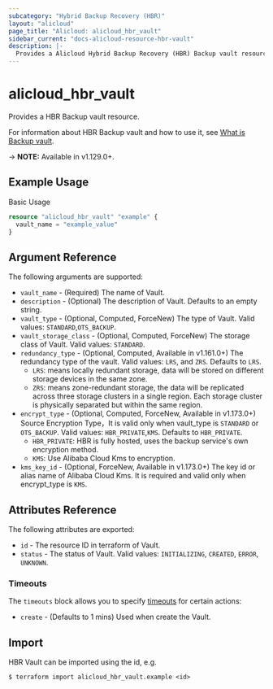 ```yaml
---
subcategory: "Hybrid Backup Recovery (HBR)"
layout: "alicloud"
page_title: "Alicloud: alicloud_hbr_vault"
sidebar_current: "docs-alicloud-resource-hbr-vault"
description: |-
  Provides a Alicloud Hybrid Backup Recovery (HBR) Backup vault resource.
---
```


# alicloud\_hbr\_vault

Provides a HBR Backup vault resource.

For information about HBR Backup vault and how to use it, see [What is Backup vault](https://www.alibabacloud.com/help/doc-detail/62362.htm).

-> **NOTE:** Available in v1.129.0+.

## Example Usage

Basic Usage

```terraform
resource "alicloud_hbr_vault" "example" {
  vault_name = "example_value"
}
```

## Argument Reference

The following arguments are supported:

* `vault_name` - (Required) The name of Vault.
* `description` - (Optional) The description of Vault. Defaults to an empty string.
* `vault_type` - (Optional, Computed, ForceNew) The type of Vault. Valid values: `STANDARD`,`OTS_BACKUP`. 
* `vault_storage_class` - (Optional, Computed, ForceNew) The storage class of Vault. Valid values: `STANDARD`.
* `redundancy_type` - (Optional, Computed, Available in v1.161.0+) The redundancy type of the vault. Valid values: `LRS`, and `ZRS`. Defaults to `LRS`.
  - `LRS`: means locally redundant storage, data will be stored on different storage devices in the same zone.
  - `ZRS`: means zone-redundant storage, the data will be replicated across three storage clusters in a single region. Each storage cluster is physically separated but within the same region.
* `encrypt_type` - (Optional, Computed, ForceNew, Available in v1.173.0+) Source Encryption Type，It is valid only when vault_type is `STANDARD` or `OTS_BACKUP`. Valid values: `HBR_PRIVATE`,`KMS`. Defaults to `HBR_PRIVATE`.
  - `HBR_PRIVATE`: HBR is fully hosted, uses the backup service's own encryption method.
  - `KMS`: Use Alibaba Cloud Kms to encryption.
* `kms_key_id` - (Optional, ForceNew, Available in v1.173.0+) The key id or alias name of Alibaba Cloud Kms. It is required and valid only when encrypt_type is `KMS`.

## Attributes Reference

The following attributes are exported:

* `id` - The resource ID in terraform of Vault.
* `status` - The status of Vault. Valid values: `INITIALIZING`, `CREATED`, `ERROR`, `UNKNOWN`.

### Timeouts

The `timeouts` block allows you to specify [timeouts](https://www.terraform.io/docs/configuration-0-11/resources.html#timeouts) for certain actions:

* `create` - (Defaults to 1 mins) Used when create the Vault.

## Import

HBR Vault can be imported using the id, e.g.

```
$ terraform import alicloud_hbr_vault.example <id>
```
